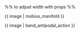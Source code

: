 %% to adjust width with props %%

{{ image | mobius_manifold }}

{{ image | band_antipodal_action }}